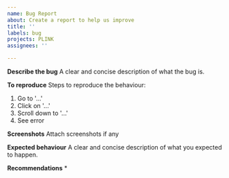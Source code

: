 ```yaml
---
name: Bug Report
about: Create a report to help us improve
title: ''
labels: bug
projects: PLINK
assignees: ''

---
```


**Describe the bug**
A clear and concise description of what the bug is.

**To reproduce**
Steps to reproduce the behaviour:
1. Go to '...'
2. Click on '...'
3. Scroll down to '...'
4. See error

**Screenshots**
Attach screenshots if any

**Expected behaviour**
A clear and concise description of what you expected to happen.

**Recommendations**
*
